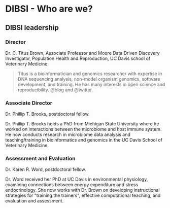 # DIBSI - Who are we?

## DIBSI leadership

### Director

Dr. C. Titus Brown, Associate Professor and Moore Data Driven
Discovery Investigator, Population Health and Reproduction, UC Davis
school of Veterinary Medicine.

> Titus is a bioinformatician and genomics researcher with expertise in
> DNA sequencing analysis, non-model organism genomics, software development,
> and training.  He has many interests in open science and reproducibility.
> @blog and @twitter.

### Associate Director

Dr. Phillip T. Brooks, postdoctoral fellow.

Dr. Phillip T. Brooks holds a PhD from Michigan State University where he
worked on interactions between the microbiome and host immune system.
He now conducts research in microbiome data analysis and teaching/training
in bioinformatics and genomics in the UC Davis School of Veterinary Medicine.

### Assessment and Evaluation

Dr. Karen R. Word, postdoctoral fellow.

Dr. Word received her PhD at UC Davis in environmental physiology, examining connections between energy expenditure and stress endocrinology.
She now works with Dr. Brown on developing instructional strategies
for "training the trainers", effective computational teaching, and
evaluation and assessment.


